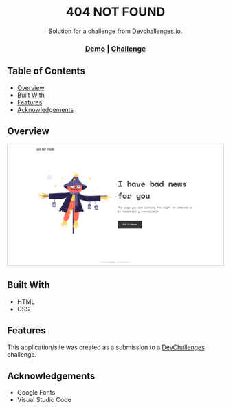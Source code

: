 <!-- Please update value in the {}  -->

<h1 align="center">404 NOT FOUND</h1>

<div align="center">
   Solution for a challenge from  <a href="http://devchallenges.io" target="_blank">Devchallenges.io</a>.
</div>

<div align="center">
  <h3>
    <a href="https://ViRT1ST.github.io/devchallenges-404-not-found/">Demo</a>
    <span> | </span>
    <a href="https://devchallenges.io/challenges/wBunSb7FPrIepJZAg0sY">Challenge</a>
  </h3>
</div>

<!-- TABLE OF CONTENTS -->

## Table of Contents

-   [Overview](#overview)
-   [Built With](#built-with)
-   [Features](#features)
-   [Acknowledgements](#acknowledgements)

<!-- OVERVIEW -->

## Overview

![screenshot](img/screenshot.png)

## Built With

<!-- This section should list any major frameworks that you built your project using. Here are a few examples.-->

-   HTML
-   CSS

## Features

<!-- List the features of your application or follow the template. Don't share the figma file here :) -->

This application/site was created as a submission to a [DevChallenges](https://devchallenges.io/challenges) challenge. 

## Acknowledgements

-   Google Fonts
-   Visual Studio Code

